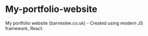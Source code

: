 # My-portfolio-website
My portfolio website (barneslee.co.uk) - Created using modern JS framework, React.
